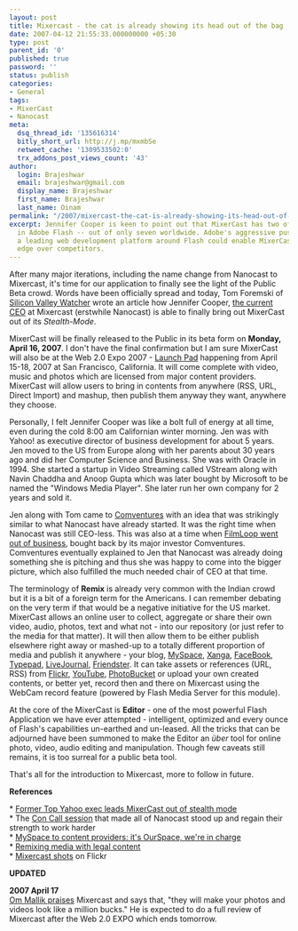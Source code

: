```yaml
---
layout: post
title: Mixercast - the cat is already showing its head out of the bag
date: 2007-04-12 21:55:33.000000000 +05:30
type: post
parent_id: '0'
published: true
password: ''
status: publish
categories:
- General
tags:
- MixerCast
- Nanocast
meta:
  dsq_thread_id: '135616314'
  bitly_short_url: http://j.mp/mxmbSe
  retweet_cache: '1309533502:0'
  trx_addons_post_views_count: '43'
author:
  login: Brajeshwar
  email: brajeshwar@gmail.com
  display_name: Brajeshwar
  first_name: Brajeshwar
  last_name: Oinam
permalink: "/2007/mixercast-the-cat-is-already-showing-its-head-out-of-the-bag/"
excerpt: Jennifer Cooper is keen to point out that MixerCast has two of the top experts
  in Adobe Flash -- out of only seven worldwide. Adobe's aggressive push to create
  a leading web development platform around Flash could enable MixerCast to gain an
  edge over competitors.
---
```

<p>After many major iterations, including the name change from Nanocast to Mixercast, it's time for our application to finally see the light of the Public Beta crowd. Words have been officially spread and today, Tom Foremski of <a href="http://www.siliconvalleywatcher.com/">Silicon Valley Watcher</a> wrote an article how Jennifer Cooper, <a href="http://www.flickr.com/photos/brajeshwar/sets/72157594513498997/">the current CEO</a> at Mixercast (erstwhile Nanocast) is able to finally bring out MixerCast out of its <em>Stealth-Mode</em>.</p>
<p>MixerCast will be finally released to the Public in its beta form on <strong>Monday, April 16, 2007</strong>. I don't have the final confirmation but I am sure MixerCast will also be at the Web 2.0 Expo 2007 - <a href="http://conferences.oreillynet.com/pub/w/53/launchpad.html">Launch Pad</a> happening from April 15-18, 2007 at San Francisco, California. It will come complete with video, music and photos which are licensed from major content providers. MixerCast will allow users to bring in contents from anywhere (RSS, URL, Direct Import) and mashup, then publish them anyway they want, anywhere they choose.</p>

<p>Personally, I felt Jennifer Cooper was like a bolt full of energy at all time, even during the cold 8:00 am Californian winter morning. Jen was with Yahoo! as executive director of business development for about 5 years. Jen moved to the US from Europe along with her parents about 30 years ago and did her Computer Science and Business. She was with Oracle in 1994. She started a startup in Video Streaming called VStream along with Navin Chaddha and Anoop Gupta which was later bought by Microsoft to be named the "Windows Media Player". She later run her own company for 2 years and sold it.</p>
<p>Jen along with Tom came to <a href="http://www.comventures.com/">Comventures</a> with an idea that was strikingly similar to what Nanocast have already started. It was the right time when Nanocast was still CEO-less. This was also at a time when <a href="http://www.techcrunch.com/2007/02/12/filmloop-betrayed-by-investors">FilmLoop went out of business</a>, bought back by its major investor Comventures. Comventures eventually explained to Jen that Nanocast was already doing something she is pitching and thus she was happy to come into the bigger picture, which also fulfilled the much needed chair of CEO at that time.</p>
<p>The terminology of <strong>Remix</strong> is already very common with the Indian crowd but it is a bit of a foreign term for the Americans. I can remember debating on the very term if that would be a negative initiative for the US market. MixerCast allows an online user to collect, aggregate or share their own video, audio, photos, text and what not - into our repository (or just refer to the media for that matter). It will then allow them to be either publish elsewhere right away or mashed-up to a totally different proportion of media and publish it anywhere - your blog, <a href="http://www.myspace.com/">MySpace</a>, <a href="http://www.xanga.com/">Xanga</a>, <a href="http://www.facebook.com/">FaceBook</a>, <a href="http://www.typepad.com/">Typepad</a>, <a href="http://www.livejournal.com/">LiveJournal</a>, <a href="http://www.friendster.com/">Friendster</a>. It can take assets or references (URL, RSS) from <a href="http://www.flickr.com/">Flickr</a>, <a href="http://www.youtube.com/">YouTube</a>, <a href="http://www.photobucket.com/">PhotoBucket</a> or upload your own created contents, or better yet, record then and there on Mixercast using the WebCam record feature (powered by Flash Media Server for this module).</p>
<p>At the core of the MixerCast is <strong>Editor</strong> - one of the most powerful Flash Application we have ever attempted - intelligent, optimized and every ounce of Flash's capabilities un-earthed and un-leased. All the tricks that can be adjourned have been summoned to make the Editor an <em>&uuml;ber</em> tool for online photo, video, audio editing and manipulation. Though few caveats still remains, it is too surreal for a public beta tool.</p>
<p>That's all for the introduction to Mixercast, more to follow in future.</p>
<p><strong>References</strong></p>
<p>* <a href="http://www.siliconvalleywatcher.com/mt/archives/2007/04/exclusive_forme.php">Former Top Yahoo exec leads MixerCast out of stealth mode</a><br />
* The <a href="http://www.flickr.com/photos/brajeshwar/sets/72157594513498997/">Con Call session</a> that made all of Nanocast stood up and regain their strength to work harder<br />
* <a href="http://arstechnica.com/news.ars/post/20070412-myspace-to-content-providers-its-ourspace-were-in-charge.html">MySpace to content providers: it's OurSpace, we're in charge</a><br />
* <a href="http://www.newrulescommunications.com/new-rules-communications/former-top-yahoo-exec-leads-mixercast-out-of-stealth-mode-remixing-media-with-legal-content.html">Remixing media with legal content</a><br />
* <a href="http://www.flickr.com/photos/brajeshwar/sets/72157600072357439/">Mixercast shots</a> on Flickr</p>
<p><strong>UPDATED</strong></p>
<p><strong>2007 April 17</strong><br />
<a href="http://gigaom.com/2007/04/16/4-bits-from-web-20-expo/#comment-909793">Om Mallik praises</a> Mixercast and says that, "they will make your photos and videos look like a million bucks." He is expected to do a full review of Mixercast after the Web 2.0 EXPO which ends tomorrow.</p>
